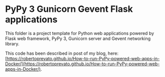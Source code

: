 # PyPy 3 Gunicorn Gevent Flask applications
This folder is a project template for Python web applications powered by Flask web framework, PyPy 3, Gunicorn server and Gevent networking library.

This code has been described in post of my blog, here: [https://robertoprevato.github.io/How-to-run-PyPy-powered-web-apps-in-Docker/](https://robertoprevato.github.io/How-to-run-PyPy-powered-web-apps-in-Docker/).